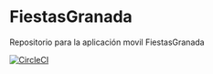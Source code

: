 # FiestasGranada
Repositorio para la aplicación movil FiestasGranada

[![CircleCI](https://circleci.com/gh/AdrianArtimez/FiestasGranada.svg?style=shield&circle-token=612255e26f0e7bcb3aa2884970822003979490d7)](https://app.circleci.com/pipelines/github/AdrianArtimez/FiestasGranada/6/workflows/015faed5-cc4c-4050-9ef3-3d189cbd0168)
